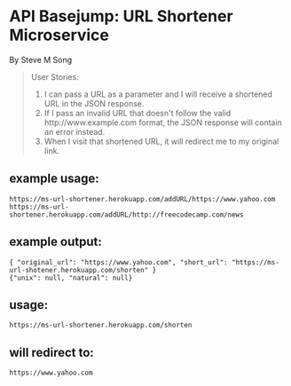 <html lang="en">
<head>
    <link rel="stylesheet" href="https://maxcdn.bootstrapcdn.com/bootstrap/3.3.6/css/bootstrap.min.css"
          integrity="sha384-1q8mTJOASx8j1Au+a5WDVnPi2lkFfwwEAa8hDDdjZlpLegxhjVME1fgjWPGmkzs7" crossorigin="anonymous">
    <meta charset="UTF-8">
    <link rel="shortcut icon" href="http://learnersdictionary.com/media/ld/images/legacy_print_images/rubberstREV.gif">
</head>
<body>
<div class="container">
    <h1 class="header">API Basejump: URL Shortener Microservice</h1>
    <p>By Steve M Song</p>
    <blockquote>User Stories:
        <ol>
            <li>I can pass a URL as a parameter and I will receive a shortened URL in the JSON response.
            </li>
            <li>If I pass an invalid URL that doesn't follow the valid http://www.example.com format, the JSON response will contain an error instead.</li>
            <li>When I visit that shortened URL, it will redirect me to my original link.</li>
        </ol>
    </blockquote>
    <h2>example usage:</h2>
    <code>https://ms-url-shortener.herokuapp.com/addURL/https://www.yahoo.com </code><br>
    <code>https://ms-url-shortener.herokuapp.com/addURL/http://freecodecamp.com/news</code>
    <h2>example output:</h2>
    <code>{ "original_url": "https://www.yahoo.com", "short_url": "https://ms-url-shotener.herokuapp.com/shorten" }</code><br>
    <code>{"unix": null, "natural": null}</code>
    <h2>usage:</h2>
    <code>https://ms-url-shortener.herokuapp.com/shorten</code><br>
    <h2>will redirect to:</h2>
    <code>https://www.yahoo.com</code><br>
</div>
</body>
</html>

